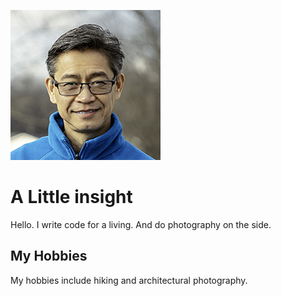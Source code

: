 ![headshot](small.jpg)
# A Little insight
Hello. I write code for a living. And do photography on the side.

## My Hobbies
My hobbies include hiking and architectural photography.
